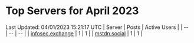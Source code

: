 # Top Servers for April 2023
Last Updated: 04/01/2023 15:21:17 UTC
| Server | Posts | Active Users |
| -- | -- | -- |
| [infosec.exchange](https://infosec.exchange/tags/PowerShell) | 1 | 1 |
| [mstdn.social](https://mstdn.social/tags/PowerShell) | 1 | 1 |

